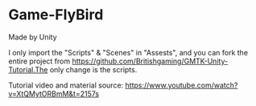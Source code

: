 # Game-FlyBird
 Made by Unity <br>
 
 I only import the "Scripts" & "Scenes" in "Assests", and you can fork the entire project from https://github.com/Britishgaming/GMTK-Unity-Tutorial.The only change is the scripts. <br>

 Tutorial video and material source: https://www.youtube.com/watch?v=XtQMytORBmM&t=2157s<br>
